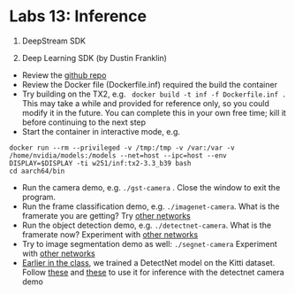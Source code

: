 # Labs 13: Inference

1. DeepStream SDK

2. Deep Learning SDK (by Dustin Franklin)
* Review the [github repo](https://github.com/dusty-nv/jetson-inference)
* Review the Docker file (Dockerfile.inf) required the build the container
* Try building on the TX2, e.g. ``` docker build -t inf -f Dockerfile.inf .``` This may take a while and provided for reference only, so you could modify it in the future. You can complete this in your own free time; kill it before continuing to the next step
* Start the container in interactive mode, e.g.
```
docker run --rm --privileged -v /tmp:/tmp -v /var:/var -v /home/nvidia/models:/models --net=host --ipc=host --env DISPLAY=$DISPLAY -ti w251/inf:tx2-3.3_b39 bash
cd aarch64/bin
```
* Run the camera demo, e.g. ```./gst-camera``` . Close the window to exit the program.
* Run the frame classification demo, e.g. ```./imagenet-camera```.  What is the framerate you are getting? Try [other networks](https://github.com/dusty-nv/jetson-inference/blob/master/docs/imagenet-camera.md)
* Run the object detection demo, e.g. ```./detectnet-camera```. What is the framerate now?  Experiment with [other networks](https://github.com/dusty-nv/jetson-inference/blob/master/docs/detectnet-camera-2.md)
* Try to image segmentation demo as well: ```./segnet-camera``` Experiment with [other networks](https://github.com/dusty-nv/jetson-inference/blob/master/docs/segnet-console.md)
* [Earlier in the class](https://github.com/MIDS-scaling-up/v2/tree/master/week07/hw), we trained a DetectNet model on the Kitti dataset.  Follow [these](https://github.com/dusty-nv/jetson-inference/blob/master/docs/detectnet-snapshot.md) and [these](https://github.com/dusty-nv/jetson-inference/blob/master/docs/imagenet-custom.md) to use it for inference with the detectnet camera demo


